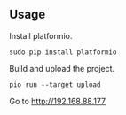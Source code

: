 ## Usage

Install platformio.

```
sudo pip install platformio
```

Build and upload the project.

```
pio run --target upload
```

Go to http://192.168.88.177